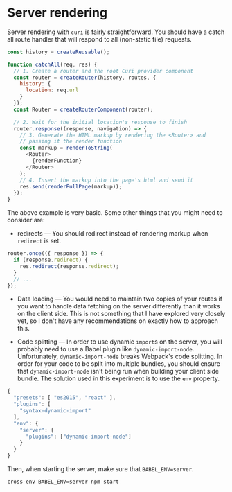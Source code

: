 # Server rendering

Server rendering with `curi` is fairly straightforward. You should have a catch all route handler that will respond to all (non-static file) requests.

```js
const history = createReusable();

function catchAll(req, res) {
  // 1. Create a router and the root Curi provider component
  const router = createRouter(history, routes, {
    history: {
      location: req.url
    }
  });
  const Router = createRouterComponent(router);

  // 2. Wait for the initial location's response to finish
  router.response((response, navigation) => {
    // 3. Generate the HTML markup by rendering the <Router> and
    // passing it the render function
    const markup = renderToString(
      <Router>
        {renderFunction}
      </Router>
    );
    // 4. Insert the markup into the page's html and send it
    res.send(renderFullPage(markup));
  });
}
```

The above example is very basic. Some other things that you might need to consider are:

* redirects — You should redirect instead of rendering markup when `redirect` is set.

```js
router.once(({ response }) => {
  if (response.redirect) {
    res.redirect(response.redirect);
  }
  // ...
});
```

* Data loading — You would need to maintain two copies of your routes if you want to handle data fetching on the server differently than it works on the client side. This is not something that I have explored very closely yet, so I don't have any recommendations on exactly how to approach this.

* Code splitting — In order to use dynamic `import`s on the server, you will probably need to use a Babel plugin like `dynamic-import-node`. Unfortunately, `dynamic-import-node` breaks Webpack's code splitting. In order for your code to be split into multiple bundles, you should ensure that `dynamic-import-node` isn't being run when building your client side bundle. The solution used in this experiment is to use the `env` property.

```js
{
  "presets": [ "es2015", "react" ],
  "plugins": [
    "syntax-dynamic-import"
  ],
  "env": {
    "server": {
      "plugins": ["dynamic-import-node"]
    }
  }
}
```

Then, when starting the server, make sure that `BABEL_ENV=server`.

```
cross-env BABEL_ENV=server npm start
```
